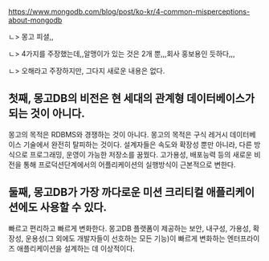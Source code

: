 https://www.mongodb.com/blog/post/ko-kr/4-common-misperceptions-about-mongodb

ㄴ> 몽고 피셜,,

ㄴ> 4가지를 주장했는데,,알맹이가 있는 것은 2개 뿐,,,회사 홍보용인 듯하다,,,

ㄴ> 오해라고 주장하지만, 그다지 새로운 내용은 없다.

첫째, 몽고DB의 비전은 현 세대의 관계형 데이터베이스가 되는 것이 아니다. 
-

몽고의 목적은 RDBMS와 경쟁하는 것이 아니다.
몽고의 목적은 구식 레거시 데이터베이스 기술에서 완전히 탈피하는 것이다.
설계자들은 속도와 확장성 뿐만 아니라, 다른 방식으로 프로그래밍, 운영이 가능한 저장소를 꿈꿨다.
고가용성, 배포능력 등의 새로운 비전을 통해 프로덕션단계에서의 어플리케이션의 실행방식이 근본적으로 변한다.

둘째, 몽고DB가 가장 까다로운 미션 크리티컬 애플리케이션에도 사용할 수 있다.
-
빠르고 편리하고 빠르게 변화한다.
몽고DB 플랫폼이 제공하는 보안, 내구성, 가용성, 확장성, 운용성(그 외에도 개발자들이 선호하는 모든 기능)이 빠르게 변화하는 엔터프라이즈 애플리케이션을 설계하는 데 이상적이다.


